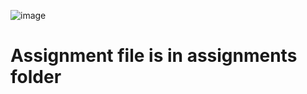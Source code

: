 ![image](https://user-images.githubusercontent.com/55429956/222708630-2e97fb6c-45d0-40bb-9eaa-d1b77006c290.png)

# Assignment file is in assignments folder
